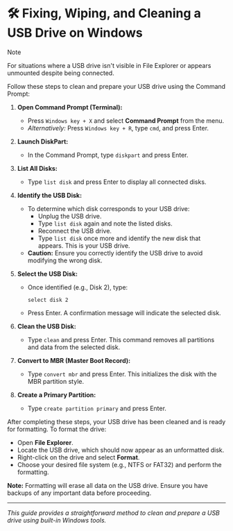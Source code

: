 # 🛠️ Fixing, Wiping, and Cleaning a USB Drive on Windows
 > [!NOTE]
 > For situations where a USB drive isn't visible in File Explorer or appears unmounted despite being connected.

Follow these steps to clean and prepare your USB drive using the Command Prompt:

1. **Open Command Prompt (Terminal):**
   - Press `Windows key + X` and select **Command Prompt** from the menu.
   - *Alternatively:* Press `Windows key + R`, type `cmd`, and press Enter.

2. **Launch DiskPart:**
   - In the Command Prompt, type `diskpart` and press Enter.

3. **List All Disks:**
   - Type `list disk` and press Enter to display all connected disks.

4. **Identify the USB Disk:**
   - To determine which disk corresponds to your USB drive:
     - Unplug the USB drive.
     - Type `list disk` again and note the listed disks.
     - Reconnect the USB drive.
     - Type `list disk` once more and identify the new disk that appears. This is your USB drive.
   - **Caution:** Ensure you correctly identify the USB drive to avoid modifying the wrong disk.

5. **Select the USB Disk:**
   - Once identified (e.g., Disk 2), type:
     ```
     select disk 2
     ```
   - Press Enter. A confirmation message will indicate the selected disk.

6. **Clean the USB Disk:**
   - Type `clean` and press Enter. This command removes all partitions and data from the selected disk.

7. **Convert to MBR (Master Boot Record):**
   - Type `convert mbr` and press Enter. This initializes the disk with the MBR partition style.

8. **Create a Primary Partition:**
   - Type `create partition primary` and press Enter.

After completing these steps, your USB drive has been cleaned and is ready for formatting. To format the drive:

- Open **File Explorer**.
- Locate the USB drive, which should now appear as an unformatted disk.
- Right-click on the drive and select **Format**.
- Choose your desired file system (e.g., NTFS or FAT32) and perform the formatting.

**Note:** Formatting will erase all data on the USB drive. Ensure you have backups of any important data before proceeding.

---

*This guide provides a straightforward method to clean and prepare a USB drive using built-in Windows tools.*

